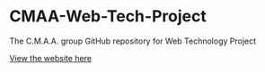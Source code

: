# CMAA-Web-Tech-Project
The C.M.A.A. group GitHub repository for Web Technology Project

[View the website here](https://campbell-l.github.io/CMAA-Web-Tech-Project/project1/index.html)
